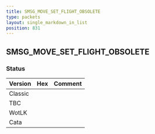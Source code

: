 ```yaml
---
title: SMSG_MOVE_SET_FLIGHT_OBSOLETE
type: packets
layout: single_markdown_in_list
position: 831
---
```


## SMSG_MOVE_SET_FLIGHT_OBSOLETE

### Status

Version | Hex | Comment
---------- | ---------- | ---------- 
Classic |  |  
TBC |  |  
WotLK |  |  
Cata |  |  

